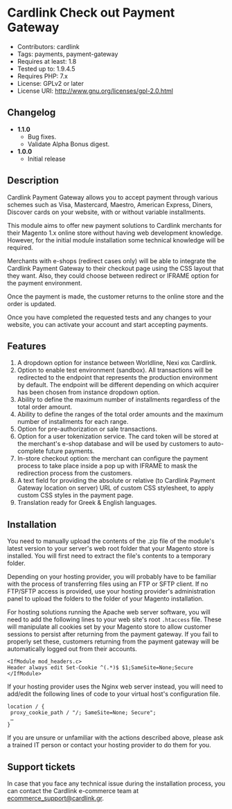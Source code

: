 # Cardlink Check out Payment Gateway

- Contributors: cardlink
- Tags: payments, payment-gateway
- Requires at least: 1.8
- Tested up to: 1.9.4.5
- Requires PHP: 7.x
- License: GPLv2 or later
- License URI: http://www.gnu.org/licenses/gpl-2.0.html

## Changelog

- **1.1.0**
  - Bug fixes.
  - Validate Alpha Bonus digest.
- **1.0.0**
  - Initial release


## Description

Cardlink Payment Gateway allows you to accept payment through various schemes such as Visa, Mastercard, Maestro, American Express, Diners, Discover cards on your website, with or without variable installments.

This module aims to offer new payment solutions to Cardlink merchants for their Magento 1.x online store without having web development knowledge. However, for the initial module installation some technical knowledge will be required.

Merchants with e-shops (redirect cases only) will be able to integrate the Cardlink Payment Gateway to their checkout page using the CSS layout that they want. Also, they could choose between redirect or IFRAME option for the payment environment.

Once the payment is made, the customer returns to the online store and the order is updated.

Once you have completed the requested tests and any changes to your website, you can activate your account and start accepting payments.

## Features

1. A dropdown option for instance between Worldline, Nexi και Cardlink.
2. Option to enable test environment (sandbox). All transactions will be redirected to the endpoint that represents the production environment by default. The endpoint will be different depending on which acquirer has been chosen from instance dropdown option.
3. Ability to define the maximum number of installments regardless of the total order amount.
4. Ability to define the ranges of the total order amounts and the maximum number of installments for each range.
5. Option for pre-authorization or sale transactions.
6. Option for a user tokenization service. The card token will be stored at the merchant's e-shop database and will be used by customers to auto-complete future payments.
7. In-store checkout option: the merchant can configure the payment process to take place inside a pop up with IFRAME to mask the redirection process from the customers.
8. A text field for providing the absolute or relative (to Cardlink Payment Gateway location on server) URL of custom CSS stylesheet, to apply custom CSS styles in the payment page.
9. Translation ready for Greek & English languages.

## Installation

You need to manually upload the contents of the .zip file of the module's latest version to your server's web root folder that your Magento store is installed. You will first need to extract the file's contents to a temporary folder.

Depending on your hosting provider, you will probably have to be familiar with the process of transferring files using an FTP or SFTP client. If no FTP/SFTP access is provided, use your hosting provider's administration panel to upload the folders to the folder of your Magento installation.

For hosting solutions running the Apache web server software, you will need to add the following lines to your web site's root ``.htaccess`` file. These will manipulate all cookies set by your Magento store to allow customer sessions to persist after returning from the payment gateway. If you fail to properly set these, customers returning from the payment gateway will be automatically logged out from their accounts.

```
<IfModule mod_headers.c>
Header always edit Set-Cookie ^(.*)$ $1;SameSite=None;Secure
</IfModule>
```

If your hosting provider uses the Nginx web server instead, you will need to add/edit the following lines of code to your virtual host's configuration file.

```
location / {
 proxy_cookie_path / "/; SameSite=None; Secure";
 …
}
```

If you are unsure or unfamiliar with the actions described above, please ask a trained IT person or contact your hosting provider to do them for you.

## Support tickets

In case that you face any technical issue during the installation process, you can contact the Cardlink e-commerce team at ecommerce_support@cardlink.gr.